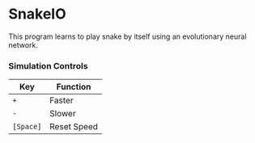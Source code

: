 # SnakeIO
This program learns to play snake by itself using an evolutionary neural network.

### Simulation Controls
Key | Function
--- | ---
`+` | Faster
`-` | Slower
`[Space]` | Reset Speed
